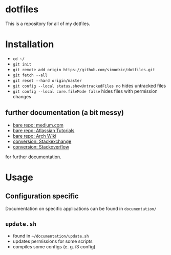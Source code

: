 # dotfiles
This is a repository for all of my dotfiles.

# Installation
* `cd ~/`
* `git init`
* `git remote add origin https://github.com/simonkir/dotfiles.git`
* `git fetch --all`
* `git reset --hard origin/master`
* `git config --local status.showUntrackedFiles no` hides untracked files
* `git config --local core.fileMode false` hides files with permission changes

## further documentation (a bit messy)
* [bare repo: medium.com](https://medium.com/toutsbrasil/how-to-manage-your-dotfiles-with-git-f7aeed8adf8b)
* [bare repo: Atlassian Tutorials](https://www.atlassian.com/git/tutorials/dotfiles)
* [bare repo: Arch Wiki](https://wiki.archlinux.org/index.php/Dotfiles)
* [conversion: Stackexchange](https://emacs.stackexchange.com/questions/30602/use-nonstandard-git-directory-with-magit)
* [conversion: Stackoverflow](https://stackoverflow.com/questions/10637378/how-do-i-convert-a-bare-git-repository-into-a-normal-one-in-place)

for further documentation.

# Usage
## Configuration specific
Documentation on specific applications can be found in `documentation/`

## `update.sh`
- found in `~/documentation/update.sh`
- updates permissions for some scripts
- compiles some configs (e. g. i3 config)
